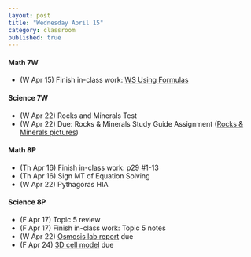 ```yaml
---
layout: post
title: "Wednesday April 15"
category: classroom
published: true
---
```

#### Math 7W
* (W Apr 15) Finish in-class work: <a href="https://www.dropbox.com/s/w64cypcxbqaske8/Using%20Formulas%20Worksheet.pdf?dl=0">WS Using Formulas</a>

#### Science 7W
* (W Apr 22) Rocks and Minerals Test
* (W Apr 22) Due: Rocks & Minerals Study Guide Assignment (<a href="https://www.dropbox.com/sh/ez78lntdrfd4l7r/AAC0eaWVkw20L76INcjVlFKIa?dl=0">Rocks & Minerals pictures</a>)

#### Math 8P
* (Th Apr 16) Finish in-class work: p29 #1-13
* (Th Apr 16) Sign MT of Equation Solving
* (W Apr 22) Pythagoras HIA

#### Science 8P
* (F Apr 17) Topic 5 review
* (F Apr 17) Finish in-class work: Topic 5 notes
* (W Apr 22) <a href="https://www.dropbox.com/s/t4gdf6kl6na752g/Eggsciting%20Osmosis%20Lab.doc?dl=0">Osmosis lab report</a> due
* (F Apr 24) <a href="https://www.dropbox.com/s/uln20taicuc6c6d/3D%20cell%20model.pdf?dl=0">3D cell model</a> due

